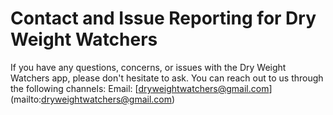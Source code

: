 # Contact and Issue Reporting for Dry Weight Watchers
If you have any questions, concerns, or issues with the Dry Weight Watchers app, please don't hesitate to ask.
You can reach out to us through the following channels:
Email: [dryweightwatchers@gmail.com]
(mailto:dryweightwatchers@gmail.com)